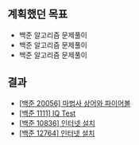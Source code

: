 ## 계획했던 목표
- 백준 알고리즘 문제풀이
- 백준 알고리즘 문제풀이
- 백준 알고리즘 문제풀이

## 결과
- [[백준 20056] 마법사 상어와 파이어볼](https://blog.naver.com/kerochuu/222299875739)
- [[백준 1111] IQ Test](https://blog.naver.com/kerochuu/222306711060)
- [[백준 10836] 인터넷 설치](https://blog.naver.com/kerochuu/222306720517)
- [[백준 12764] 인터넷 설치](https://blog.naver.com/kerochuu/222306725324)